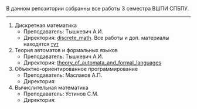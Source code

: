 В данном репозитории собранны все работы 3 семестра ВШПИ СПБПУ. 

<hr>

  
1. Дискретная математика
   * Преподаватель: Тышкевич А.И.
   * Директория: [discrete_math](https://github.com/ksuhangit/03_sem_sbpstu/tree/main/discrete_math). Все работы и доп. материалы находятся [тут](https://disk.yandex.ru/d/EOLshCuxf0d3Vg)
2. Теория автоматов и формальных языков
   * Преподаватель: Тышкевич А.И.
   * Директория: [theory_of_automata_and_formal_languages](https://github.com/ksuhangit/03_sem_sbpstu/tree/main/theory_of_automata_and_formal_languages)
3. Объектно-ориентированное программирование
   * Преподаватель: Маслаков А.П.
   * Директория:
4. Вычислительная математика
   * Преподаватель: Устинов С.М.
   * Директория:
